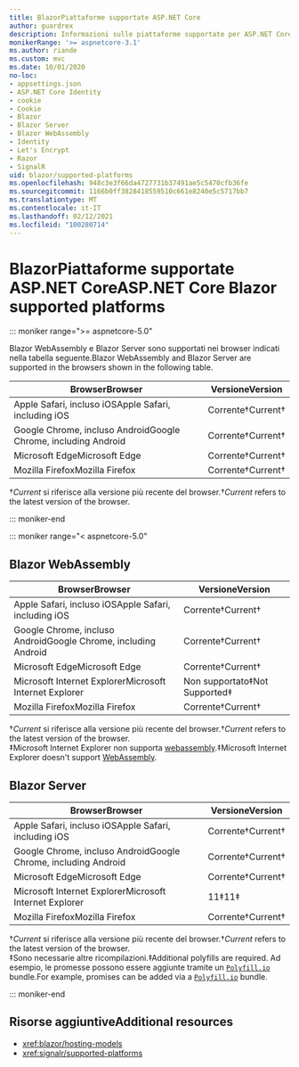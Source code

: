```yaml
---
title: BlazorPiattaforme supportate ASP.NET Core
author: guardrex
description: Informazioni sulle piattaforme supportate per ASP.NET Core Blazor .
monikerRange: '>= aspnetcore-3.1'
ms.author: riande
ms.custom: mvc
ms.date: 10/01/2020
no-loc:
- appsettings.json
- ASP.NET Core Identity
- cookie
- Cookie
- Blazor
- Blazor Server
- Blazor WebAssembly
- Identity
- Let's Encrypt
- Razor
- SignalR
uid: blazor/supported-platforms
ms.openlocfilehash: 948c3e3f66da4727731b37491ae5c5470cfb36fe
ms.sourcegitcommit: 1166b0ff3828418559510c661e8240e5c5717bb7
ms.translationtype: MT
ms.contentlocale: it-IT
ms.lasthandoff: 02/12/2021
ms.locfileid: "100280714"
---
```

# <a name="aspnet-core-blazor-supported-platforms"></a><span data-ttu-id="c6b07-103">BlazorPiattaforme supportate ASP.NET Core</span><span class="sxs-lookup"><span data-stu-id="c6b07-103">ASP.NET Core Blazor supported platforms</span></span>

::: moniker range=">= aspnetcore-5.0"

<span data-ttu-id="c6b07-104">Blazor WebAssembly e Blazor Server sono supportati nei browser indicati nella tabella seguente.</span><span class="sxs-lookup"><span data-stu-id="c6b07-104">Blazor WebAssembly and Blazor Server are supported in the browsers shown in the following table.</span></span>

| <span data-ttu-id="c6b07-105">Browser</span><span class="sxs-lookup"><span data-stu-id="c6b07-105">Browser</span></span>                          | <span data-ttu-id="c6b07-106">Versione</span><span class="sxs-lookup"><span data-stu-id="c6b07-106">Version</span></span>         |
| -------------------------------- | --------------- |
| <span data-ttu-id="c6b07-107">Apple Safari, incluso iOS</span><span class="sxs-lookup"><span data-stu-id="c6b07-107">Apple Safari, including iOS</span></span>      | <span data-ttu-id="c6b07-108">Corrente&dagger;</span><span class="sxs-lookup"><span data-stu-id="c6b07-108">Current&dagger;</span></span> |
| <span data-ttu-id="c6b07-109">Google Chrome, incluso Android</span><span class="sxs-lookup"><span data-stu-id="c6b07-109">Google Chrome, including Android</span></span> | <span data-ttu-id="c6b07-110">Corrente&dagger;</span><span class="sxs-lookup"><span data-stu-id="c6b07-110">Current&dagger;</span></span> |
| <span data-ttu-id="c6b07-111">Microsoft Edge</span><span class="sxs-lookup"><span data-stu-id="c6b07-111">Microsoft Edge</span></span>                   | <span data-ttu-id="c6b07-112">Corrente&dagger;</span><span class="sxs-lookup"><span data-stu-id="c6b07-112">Current&dagger;</span></span> |
| <span data-ttu-id="c6b07-113">Mozilla Firefox</span><span class="sxs-lookup"><span data-stu-id="c6b07-113">Mozilla Firefox</span></span>                  | <span data-ttu-id="c6b07-114">Corrente&dagger;</span><span class="sxs-lookup"><span data-stu-id="c6b07-114">Current&dagger;</span></span> |  

<span data-ttu-id="c6b07-115">&dagger;*Current* si riferisce alla versione più recente del browser.</span><span class="sxs-lookup"><span data-stu-id="c6b07-115">&dagger;*Current* refers to the latest version of the browser.</span></span>  

::: moniker-end

::: moniker range="< aspnetcore-5.0"

## Blazor WebAssembly

| <span data-ttu-id="c6b07-116">Browser</span><span class="sxs-lookup"><span data-stu-id="c6b07-116">Browser</span></span>                          | <span data-ttu-id="c6b07-117">Versione</span><span class="sxs-lookup"><span data-stu-id="c6b07-117">Version</span></span>               |
| -------------------------------- | --------------------- |
| <span data-ttu-id="c6b07-118">Apple Safari, incluso iOS</span><span class="sxs-lookup"><span data-stu-id="c6b07-118">Apple Safari, including iOS</span></span>      | <span data-ttu-id="c6b07-119">Corrente&dagger;</span><span class="sxs-lookup"><span data-stu-id="c6b07-119">Current&dagger;</span></span>       |
| <span data-ttu-id="c6b07-120">Google Chrome, incluso Android</span><span class="sxs-lookup"><span data-stu-id="c6b07-120">Google Chrome, including Android</span></span> | <span data-ttu-id="c6b07-121">Corrente&dagger;</span><span class="sxs-lookup"><span data-stu-id="c6b07-121">Current&dagger;</span></span>       |
| <span data-ttu-id="c6b07-122">Microsoft Edge</span><span class="sxs-lookup"><span data-stu-id="c6b07-122">Microsoft Edge</span></span>                   | <span data-ttu-id="c6b07-123">Corrente&dagger;</span><span class="sxs-lookup"><span data-stu-id="c6b07-123">Current&dagger;</span></span>       |
| <span data-ttu-id="c6b07-124">Microsoft Internet Explorer</span><span class="sxs-lookup"><span data-stu-id="c6b07-124">Microsoft Internet Explorer</span></span>      | <span data-ttu-id="c6b07-125">Non supportato&Dagger;</span><span class="sxs-lookup"><span data-stu-id="c6b07-125">Not Supported&Dagger;</span></span> |
| <span data-ttu-id="c6b07-126">Mozilla Firefox</span><span class="sxs-lookup"><span data-stu-id="c6b07-126">Mozilla Firefox</span></span>                  | <span data-ttu-id="c6b07-127">Corrente&dagger;</span><span class="sxs-lookup"><span data-stu-id="c6b07-127">Current&dagger;</span></span>       |  

<span data-ttu-id="c6b07-128">&dagger;*Current* si riferisce alla versione più recente del browser.</span><span class="sxs-lookup"><span data-stu-id="c6b07-128">&dagger;*Current* refers to the latest version of the browser.</span></span>  
<span data-ttu-id="c6b07-129">&Dagger;Microsoft Internet Explorer non supporta [webassembly](https://webassembly.org).</span><span class="sxs-lookup"><span data-stu-id="c6b07-129">&Dagger;Microsoft Internet Explorer doesn't support [WebAssembly](https://webassembly.org).</span></span>

## Blazor Server

| <span data-ttu-id="c6b07-130">Browser</span><span class="sxs-lookup"><span data-stu-id="c6b07-130">Browser</span></span>                          | <span data-ttu-id="c6b07-131">Versione</span><span class="sxs-lookup"><span data-stu-id="c6b07-131">Version</span></span>         |
| -------------------------------- | --------------- |
| <span data-ttu-id="c6b07-132">Apple Safari, incluso iOS</span><span class="sxs-lookup"><span data-stu-id="c6b07-132">Apple Safari, including iOS</span></span>      | <span data-ttu-id="c6b07-133">Corrente&dagger;</span><span class="sxs-lookup"><span data-stu-id="c6b07-133">Current&dagger;</span></span> |
| <span data-ttu-id="c6b07-134">Google Chrome, incluso Android</span><span class="sxs-lookup"><span data-stu-id="c6b07-134">Google Chrome, including Android</span></span> | <span data-ttu-id="c6b07-135">Corrente&dagger;</span><span class="sxs-lookup"><span data-stu-id="c6b07-135">Current&dagger;</span></span> |
| <span data-ttu-id="c6b07-136">Microsoft Edge</span><span class="sxs-lookup"><span data-stu-id="c6b07-136">Microsoft Edge</span></span>                   | <span data-ttu-id="c6b07-137">Corrente&dagger;</span><span class="sxs-lookup"><span data-stu-id="c6b07-137">Current&dagger;</span></span> |
| <span data-ttu-id="c6b07-138">Microsoft Internet Explorer</span><span class="sxs-lookup"><span data-stu-id="c6b07-138">Microsoft Internet Explorer</span></span>      | <span data-ttu-id="c6b07-139">11&Dagger;</span><span class="sxs-lookup"><span data-stu-id="c6b07-139">11&Dagger;</span></span>      |
| <span data-ttu-id="c6b07-140">Mozilla Firefox</span><span class="sxs-lookup"><span data-stu-id="c6b07-140">Mozilla Firefox</span></span>                  | <span data-ttu-id="c6b07-141">Corrente&dagger;</span><span class="sxs-lookup"><span data-stu-id="c6b07-141">Current&dagger;</span></span> |

<span data-ttu-id="c6b07-142">&dagger;*Current* si riferisce alla versione più recente del browser.</span><span class="sxs-lookup"><span data-stu-id="c6b07-142">&dagger;*Current* refers to the latest version of the browser.</span></span>  
<span data-ttu-id="c6b07-143">&Dagger;Sono necessarie altre ricompilazioni.</span><span class="sxs-lookup"><span data-stu-id="c6b07-143">&Dagger;Additional polyfills are required.</span></span> <span data-ttu-id="c6b07-144">Ad esempio, le promesse possono essere aggiunte tramite un [`Polyfill.io`](https://polyfill.io/v3/) bundle.</span><span class="sxs-lookup"><span data-stu-id="c6b07-144">For example, promises can be added via a [`Polyfill.io`](https://polyfill.io/v3/) bundle.</span></span>

::: moniker-end

## <a name="additional-resources"></a><span data-ttu-id="c6b07-145">Risorse aggiuntive</span><span class="sxs-lookup"><span data-stu-id="c6b07-145">Additional resources</span></span>

* <xref:blazor/hosting-models>
* <xref:signalr/supported-platforms>
